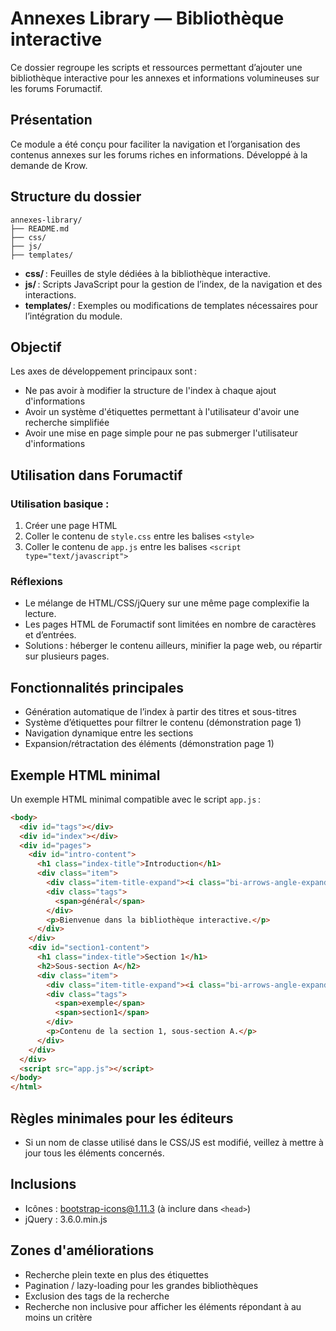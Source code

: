 # Annexes Library — Bibliothèque interactive

Ce dossier regroupe les scripts et ressources permettant d’ajouter une bibliothèque interactive pour les annexes et informations volumineuses sur les forums Forumactif.

## Présentation

Ce module a été conçu pour faciliter la navigation et l’organisation des contenus annexes sur les forums riches en informations. Développé à la demande de Krow.

## Structure du dossier

```
annexes-library/
├── README.md
├── css/
├── js/
├── templates/
```

- **css/** : Feuilles de style dédiées à la bibliothèque interactive.
- **js/** : Scripts JavaScript pour la gestion de l’index, de la navigation et des interactions.
- **templates/** : Exemples ou modifications de templates nécessaires pour l’intégration du module.

## Objectif

Les axes de développement principaux sont :

- Ne pas avoir à modifier la structure de l'index à chaque ajout d'informations
- Avoir un système d'étiquettes permettant à l'utilisateur d'avoir une recherche simplifiée
- Avoir une mise en page simple pour ne pas submerger l'utilisateur d'informations

## Utilisation dans Forumactif

### Utilisation basique :

1. Créer une page HTML
2. Coller le contenu de `style.css` entre les balises `<style>`
3. Coller le contenu de `app.js` entre les balises `<script type="text/javascript">`

### Réflexions

- Le mélange de HTML/CSS/jQuery sur une même page complexifie la lecture.
- Les pages HTML de Forumactif sont limitées en nombre de caractères et d’entrées.
- Solutions : héberger le contenu ailleurs, minifier la page web, ou répartir sur plusieurs pages.

## Fonctionnalités principales

- Génération automatique de l’index à partir des titres et sous-titres
- Système d’étiquettes pour filtrer le contenu (démonstration page 1)
- Navigation dynamique entre les sections
- Expansion/rétractation des éléments (démonstration page 1)

## Exemple HTML minimal

Un exemple HTML minimal compatible avec le script `app.js` :

```html
<body>
  <div id="tags"></div>
  <div id="index"></div>
  <div id="pages">
    <div id="intro-content">
      <h1 class="index-title">Introduction</h1>
      <div class="item">
        <div class="item-title-expand"><i class="bi-arrows-angle-expand">[+]</i></div>
        <div class="tags">
          <span>général</span>
        </div>
        <p>Bienvenue dans la bibliothèque interactive.</p>
      </div>
    </div>
    <div id="section1-content">
      <h1 class="index-title">Section 1</h1>
      <h2>Sous-section A</h2>
      <div class="item">
        <div class="item-title-expand"><i class="bi-arrows-angle-expand">[+]</i></div>
        <div class="tags">
          <span>exemple</span>
          <span>section1</span>
        </div>
        <p>Contenu de la section 1, sous-section A.</p>
      </div>
    </div>
  </div>
  <script src="app.js"></script>
</body>
</html>
```

## Règles minimales pour les éditeurs

- Si un nom de classe utilisé dans le CSS/JS est modifié, veillez à mettre à jour tous les éléments concernés.

## Inclusions

- Icônes : bootstrap-icons@1.11.3 (à inclure dans `<head>`)
- jQuery : 3.6.0.min.js

## Zones d'améliorations

- Recherche plein texte en plus des étiquettes
- Pagination / lazy-loading pour les grandes bibliothèques
- Exclusion des tags de la recherche
- Recherche non inclusive pour afficher les éléments répondant à au moins un critère
